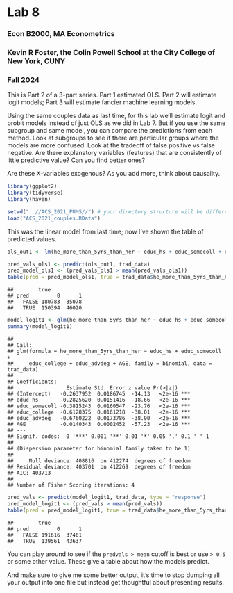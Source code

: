 Lab 8
================

### Econ B2000, MA Econometrics

### Kevin R Foster, the Colin Powell School at the City College of New York, CUNY

### Fall 2024

This is Part 2 of a 3-part series. Part 1 estimated OLS. Part 2 will
estimate logit models; Part 3 will estimate fancier machine learning
models.

Using the same couples data as last time, for this lab we’ll estimate
logit and probit models instead of just OLS as we did in Lab 7. But if
you use the same subgroup and same model, you can compare the
predictions from each method. Look at subgroups to see if there are
particular groups where the models are more confused. Look at the
tradeoff of false positive vs false negative. Are there explanatory
variables (features) that are consistently of little predictive value?
Can you find better ones?

Are these X-variables exogenous? As you add more, think about causality.

``` r
library(ggplot2)
library(tidyverse)
library(haven)

setwd("..//ACS_2021_PUMS//") # your directory structure will be different
load("ACS_2021_couples.RData")
```

This was the linear model from last time; now I’ve shown the table of
predicted values.

``` r
ols_out1 <- lm(he_more_than_5yrs_than_her ~ educ_hs + educ_somecoll + educ_college + educ_advdeg + AGE, data = trad_data)

pred_vals_ols1 <- predict(ols_out1, trad_data)
pred_model_ols1 <- (pred_vals_ols1 > mean(pred_vals_ols1))
table(pred = pred_model_ols1, true = trad_data$he_more_than_5yrs_than_her)
```

    ##        true
    ## pred         0      1
    ##   FALSE 180783  35078
    ##   TRUE  150394  46020

``` r
model_logit1 <- glm(he_more_than_5yrs_than_her ~ educ_hs + educ_somecoll + educ_college + educ_advdeg + AGE, data = trad_data, family = binomial)
summary(model_logit1)
```

    ## 
    ## Call:
    ## glm(formula = he_more_than_5yrs_than_her ~ educ_hs + educ_somecoll + 
    ##     educ_college + educ_advdeg + AGE, family = binomial, data = trad_data)
    ## 
    ## Coefficients:
    ##                 Estimate Std. Error z value Pr(>|z|)    
    ## (Intercept)   -0.2637952  0.0186745  -14.13   <2e-16 ***
    ## educ_hs       -0.2825620  0.0151416  -18.66   <2e-16 ***
    ## educ_somecoll -0.3815243  0.0160547  -23.76   <2e-16 ***
    ## educ_college  -0.6128375  0.0161218  -38.01   <2e-16 ***
    ## educ_advdeg   -0.6760222  0.0173786  -38.90   <2e-16 ***
    ## AGE           -0.0140343  0.0002452  -57.23   <2e-16 ***
    ## ---
    ## Signif. codes:  0 '***' 0.001 '**' 0.01 '*' 0.05 '.' 0.1 ' ' 1
    ## 
    ## (Dispersion parameter for binomial family taken to be 1)
    ## 
    ##     Null deviance: 408816  on 412274  degrees of freedom
    ## Residual deviance: 403701  on 412269  degrees of freedom
    ## AIC: 403713
    ## 
    ## Number of Fisher Scoring iterations: 4

``` r
pred_vals <- predict(model_logit1, trad_data, type = "response")
pred_model_logit1 <- (pred_vals > mean(pred_vals))
table(pred = pred_model_logit1, true = trad_data$he_more_than_5yrs_than_her)
```

    ##        true
    ## pred         0      1
    ##   FALSE 191616  37461
    ##   TRUE  139561  43637

You can play around to see if the `predvals > mean` cutoff is best or
use `> 0.5` or some other value. These give a table about how the models
predict.

And make sure to give me some better output, it’s time to stop dumping
all your output into one file but instead get thoughtful about
presenting results.
